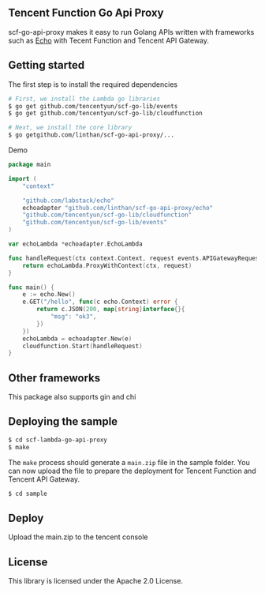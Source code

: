 ## Tencent Function Go Api Proxy

scf-go-api-proxy makes it easy to run Golang APIs written with frameworks such as [Echo](https://echo.labstack.com/) with Tecent Function and Tencent API Gateway.

## Getting started

The first step is to install the required dependencies

```bash
# First, we install the Lambda go libraries
$ go get github.com/tencentyun/scf-go-lib/events
$ go get github.com/tencentyun/scf-go-lib/cloudfunction

# Next, we install the core library
$ go getgithub.com/linthan/scf-go-api-proxy/...
```

Demo

```go
package main

import (
	"context"

	"github.com/labstack/echo"
	echoadapter "github.com/linthan/scf-go-api-proxy/echo"
	"github.com/tencentyun/scf-go-lib/cloudfunction"
	"github.com/tencentyun/scf-go-lib/events"
)

var echoLambda *echoadapter.EchoLambda

func handleRequest(ctx context.Context, request events.APIGatewayRequest) (events.APIGatewayResponse, error) {
	return echoLambda.ProxyWithContext(ctx, request)
}

func main() {
	e := echo.New()
	e.GET("/hello", func(c echo.Context) error {
		return c.JSON(200, map[string]interface{}{
			"msg": "ok3",
		})
	})
	echoLambda = echoadapter.New(e)
	cloudfunction.Start(handleRequest)
}
```

## Other frameworks

This package also supports gin and chi

## Deploying the sample

```bash
$ cd scf-lambda-go-api-proxy
$ make
```

The `make` process should generate a `main.zip` file in the sample folder. You can now upload the file to prepare the deployment for Tencent Function and Tencent API Gateway.

```bash
$ cd sample
```

## Deploy

Upload the main.zip to the tencent console

## License

This library is licensed under the Apache 2.0 License.
